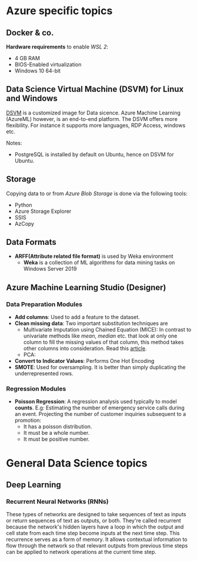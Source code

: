 # Azure specific topics

## Docker & co.

__Hardware requirements__ to enable _WSL 2_:
* 4 GB RAM
* BIOS-Enabled virtualization
* Windows 10 64-bit

## Data Science Virtual Machine (DSVM) for Linux and Windows

[DSVM](https://learn.microsoft.com/en-us/azure/machine-learning/data-science-virtual-machine/overview) is a customized image for Data sicence. Azure Machine Learning (AzureML) however, is an end-to-end platform. The DSVM offers more flexibility. For instance it supports more languages, RDP Access, windows etc.

Notes:
* PostgreSQL is installed by default on Ubuntu, hence on DSVM for Ubuntu.

## Storage

Copying data to or from _Azure Blob Storage_ is done via the following tools:
* Python
* Azure Storage Explorer
* SSIS
* AzCopy

## Data Formats

* __ARFF(Attribute related file format)__ is used by Weka environment
    * __Weka__ is a collection of ML algorithms for data mining tasks on Windows Server 2019


## Azure Machine Learning Studio (Designer)

### Data Preparation Modules
* __Add columns__: Used to add a feature to the dataset.
* __Clean missing data__: Two important substitution techniques are
    * Multivariate Imputation using Chained Equation (MICE): In contrast to univariate methods like _mean_, _median_ etc. that look at only one column to fill the missing values of that column, this method takes other columns into consideration. Read this [article](https://www.numpyninja.com/post/mice-algorithm-to-impute-missing-values-in-a-dataset).
    * PCA:
* __Convert to Indicator Values__: Performs One Hot Encoding
* __SMOTE__: Used for oversampling. It is better than simply duplicating the underrepresented rows.


### Regression Modules
* __Poisson Regression__: A regression analysis used typically to model __counts__. E.g: Estimating the number of emergency service calls during an event. Projecting the number of customer inquiries subsequent to a promotion:
    * It has a poisson distribution.
    * It must be a whole number.
    * It must be positive number.

# General Data Science topics

## Deep Learning

### Recurrent Neural Networks (RNNs)
These types of networks are designed to take sequences of text as inputs or return sequences of text as outputs, or both. They're called recurrent because the network's hidden layers have a loop in which the output and cell state from each time step become inputs at the next time step. This recurrence serves as a form of memory.
It allows contextual information to flow through the network so that relevant outputs from previous time steps can be applied to network operations at the current time step.